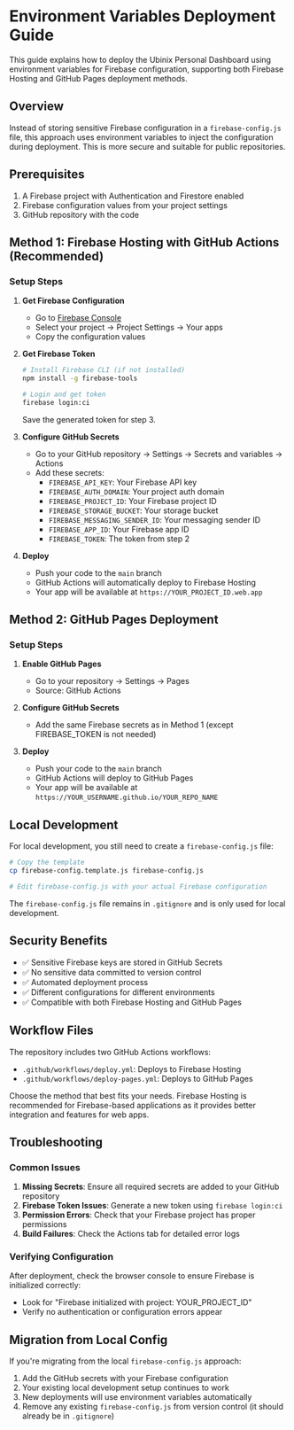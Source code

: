 # Environment Variables Deployment Guide

This guide explains how to deploy the Ubinix Personal Dashboard using environment variables for Firebase configuration, supporting both Firebase Hosting and GitHub Pages deployment methods.

## Overview

Instead of storing sensitive Firebase configuration in a `firebase-config.js` file, this approach uses environment variables to inject the configuration during deployment. This is more secure and suitable for public repositories.

## Prerequisites

1. A Firebase project with Authentication and Firestore enabled
2. Firebase configuration values from your project settings
3. GitHub repository with the code

## Method 1: Firebase Hosting with GitHub Actions (Recommended)

### Setup Steps

1. **Get Firebase Configuration**
   - Go to [Firebase Console](https://console.firebase.google.com/)
   - Select your project → Project Settings → Your apps
   - Copy the configuration values

2. **Get Firebase Token**
   ```bash
   # Install Firebase CLI (if not installed)
   npm install -g firebase-tools
   
   # Login and get token
   firebase login:ci
   ```
   Save the generated token for step 3.

3. **Configure GitHub Secrets**
   - Go to your GitHub repository → Settings → Secrets and variables → Actions
   - Add these secrets:
     - `FIREBASE_API_KEY`: Your Firebase API key
     - `FIREBASE_AUTH_DOMAIN`: Your project auth domain
     - `FIREBASE_PROJECT_ID`: Your Firebase project ID
     - `FIREBASE_STORAGE_BUCKET`: Your storage bucket
     - `FIREBASE_MESSAGING_SENDER_ID`: Your messaging sender ID
     - `FIREBASE_APP_ID`: Your Firebase app ID
     - `FIREBASE_TOKEN`: The token from step 2

4. **Deploy**
   - Push your code to the `main` branch
   - GitHub Actions will automatically deploy to Firebase Hosting
   - Your app will be available at `https://YOUR_PROJECT_ID.web.app`

## Method 2: GitHub Pages Deployment

### Setup Steps

1. **Enable GitHub Pages**
   - Go to your repository → Settings → Pages
   - Source: GitHub Actions

2. **Configure GitHub Secrets**
   - Add the same Firebase secrets as in Method 1 (except FIREBASE_TOKEN is not needed)

3. **Deploy**
   - Push your code to the `main` branch
   - GitHub Actions will deploy to GitHub Pages
   - Your app will be available at `https://YOUR_USERNAME.github.io/YOUR_REPO_NAME`

## Local Development

For local development, you still need to create a `firebase-config.js` file:

```bash
# Copy the template
cp firebase-config.template.js firebase-config.js

# Edit firebase-config.js with your actual Firebase configuration
```

The `firebase-config.js` file remains in `.gitignore` and is only used for local development.

## Security Benefits

- ✅ Sensitive Firebase keys are stored in GitHub Secrets
- ✅ No sensitive data committed to version control
- ✅ Automated deployment process
- ✅ Different configurations for different environments
- ✅ Compatible with both Firebase Hosting and GitHub Pages

## Workflow Files

The repository includes two GitHub Actions workflows:

- `.github/workflows/deploy.yml`: Deploys to Firebase Hosting
- `.github/workflows/deploy-pages.yml`: Deploys to GitHub Pages

Choose the method that best fits your needs. Firebase Hosting is recommended for Firebase-based applications as it provides better integration and features for web apps.

## Troubleshooting

### Common Issues

1. **Missing Secrets**: Ensure all required secrets are added to your GitHub repository
2. **Firebase Token Issues**: Generate a new token using `firebase login:ci`
3. **Permission Errors**: Check that your Firebase project has proper permissions
4. **Build Failures**: Check the Actions tab for detailed error logs

### Verifying Configuration

After deployment, check the browser console to ensure Firebase is initialized correctly:
- Look for "Firebase initialized with project: YOUR_PROJECT_ID"
- Verify no authentication or configuration errors appear

## Migration from Local Config

If you're migrating from the local `firebase-config.js` approach:

1. Add the GitHub secrets with your Firebase configuration
2. Your existing local development setup continues to work
3. New deployments will use environment variables automatically
4. Remove any existing `firebase-config.js` from version control (it should already be in `.gitignore`)